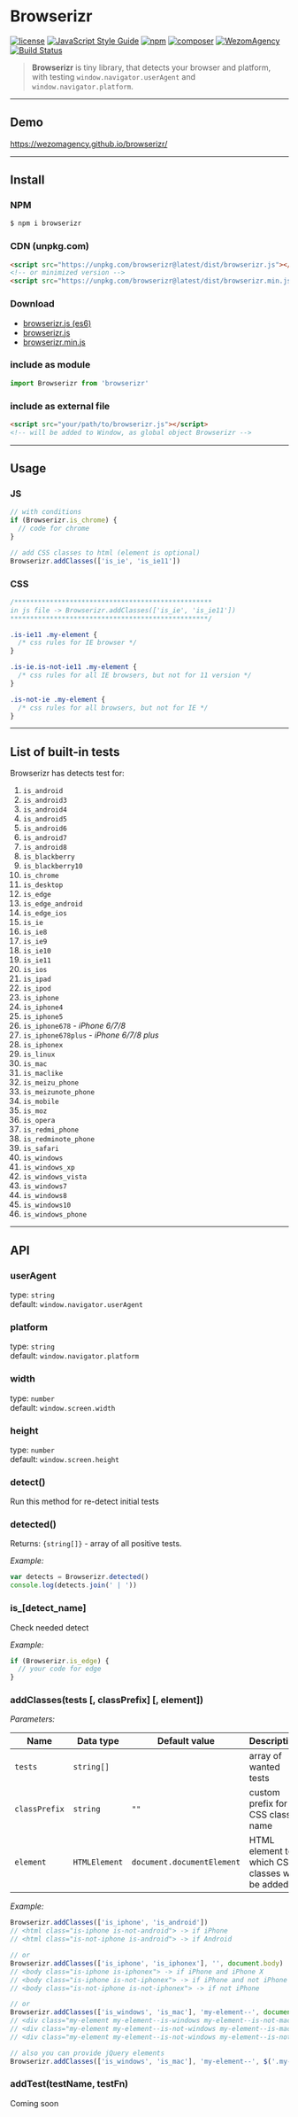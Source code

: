 # Browserizr

[![license](https://img.shields.io/badge/License-MIT-blue.svg)](https://github.com/dutchenkoOleg/node-w3c-validator/blob/master/LICENSE)
[![JavaScript Style Guide](https://img.shields.io/badge/code_style-standard-brightgreen.svg)](https://standardjs.com)
[![npm](https://img.shields.io/badge/npm-install-orange.svg)](https://www.npmjs.com/package/browserizr)
[![composer](https://img.shields.io/badge/composer-require-orange.svg)](https://packagist.org/packages/wezom-agency/browserizr)
[![WezomAgency](https://img.shields.io/badge/wezom-agency-red.svg)](https://github.com/WezomAgency)
[![Build Status](https://travis-ci.org/WezomAgency/browserizr.svg?branch=master)](https://travis-ci.org/WezomAgency/browserizr)

> **Browserizr** is tiny library, that detects your browser and platform,  
> with testing `window.navigator.userAgent` and `window.navigator.platform`.

---

## Demo

https://wezomagency.github.io/browserizr/

---

## Install

### NPM

```bash
$ npm i browserizr
```

### CDN (unpkg.com)

```html
<script src="https://unpkg.com/browserizr@latest/dist/browserizr.js"></script>
<!-- or minimized version -->
<script src="https://unpkg.com/browserizr@latest/dist/browserizr.min.js"></script>
```

### Download

- [browserizr.js (es6)](https://unpkg.com/browserizr@latest/index.js)
- [browserizr.js](https://unpkg.com/browserizr@latest/dist/browserizr.js)
- [browserizr.min.js](https://unpkg.com/browserizr@latest/dist/browserizr.min.js)

### include as module

```js
import Browserizr from 'browserizr'
```

### include as external file

```html
<script src="your/path/to/browserizr.js"></script>
<!-- will be added to Window, as global object Browserizr -->
```

---

## Usage

### JS

```js
// with conditions
if (Browserizr.is_chrome) {
  // code for chrome
}

// add CSS classes to html (element is optional)
Browserizr.addClasses(['is_ie', 'is_ie11'])
```

### CSS

```css
/**************************************************
in js file -> Browserizr.addClasses(['is_ie', 'is_ie11'])
**************************************************/

.is-ie11 .my-element {
  /* css rules for IE browser */
}

.is-ie.is-not-ie11 .my-element {
  /* css rules for all IE browsers, but not for 11 version */
}

.is-not-ie .my-element {
  /* css rules for all browsers, but not for IE */
}
```

---

## List of built-in tests

Browserizr has detects test for:

1. `is_android`
1. `is_android3`
1. `is_android4`
1. `is_android5`
1. `is_android6`
1. `is_android7`
1. `is_android8`
1. `is_blackberry`
1. `is_blackberry10`
1. `is_chrome`
1. `is_desktop`
1. `is_edge`
1. `is_edge_android`
1. `is_edge_ios`
1. `is_ie`
1. `is_ie8`
1. `is_ie9`
1. `is_ie10`
1. `is_ie11`
1. `is_ios`
1. `is_ipad`
1. `is_ipod`
1. `is_iphone`
1. `is_iphone4`
1. `is_iphone5`
1. `is_iphone678` - _iPhone 6/7/8_
1. `is_iphone678plus` - _iPhone 6/7/8 plus_
1. `is_iphonex`
1. `is_linux`
1. `is_mac`
1. `is_maclike`
1. `is_meizu_phone`
1. `is_meizunote_phone`
1. `is_mobile`
1. `is_moz`
1. `is_opera`
1. `is_redmi_phone`
1. `is_redminote_phone`
1. `is_safari`
1. `is_windows`
1. `is_windows_xp`
1. `is_windows_vista`
1. `is_windows7`
1. `is_windows8`
1. `is_windows10`
1. `is_windows_phone`

---

## API

### userAgent

type: `string`  
default: `window.navigator.userAgent`

### platform

type: `string`  
default: `window.navigator.platform`

### width

type: `number`  
default: `window.screen.width`

### height

type: `number`  
default: `window.screen.height`

### detect()

Run this method for re-detect initial tests

### detected()

Returns: `{string[]}` - array of all positive tests.

_Example:_
 
```js
var detects = Browserizr.detected()
console.log(detects.join(' | '))
```

### is_[detect_name]

Check needed detect

_Example:_
 
```js
if (Browserizr.is_edge) {
  // your code for edge
}
```

### addClasses(tests [, classPrefix] [, element])

_Parameters:_

Name | Data type | Default value | Description
 --- | --- | --- | ---
 `tests` | `string[]` |  | array of wanted tests
 `classPrefix` | `string` | `""` | custom prefix for CSS class name
 `element` | `HTMLElement` | `document.documentElement` | HTML element to which CSS classes will be added
 
_Example:_

```js
Browserizr.addClasses(['is_iphone', 'is_android'])
// <html class="is-iphone is-not-android"> -> if iPhone
// <html class="is-not-iphone is-android"> -> if Android

// or 
Browserizr.addClasses(['is_iphone', 'is_iphonex'], '', document.body)
// <body class="is-iphone is-iphonex"> -> if iPhone and iPhone X
// <body class="is-iphone is-not-iphonex"> -> if iPhone and not iPhone X
// <body class="is-not-iphone is-not-iphonex"> -> if not iPhone

// or 
Browserizr.addClasses(['is_windows', 'is_mac'], 'my-element--', document.querySelectorAll('.my-element'))
// <div class="my-element my-element--is-windows my-element--is-not-mac"> if Windows
// <div class="my-element my-element--is-not-windows my-element--is-mac"> if Macintosh
// <div class="my-element my-element--is-not-windows my-element--is-not-mac"> if Linux ))

// also you can provide jQuery elements 
Browserizr.addClasses(['is_windows', 'is_mac'], 'my-element--', $('.my-element'))
```

### addTest(testName, testFn)

Coming soon
